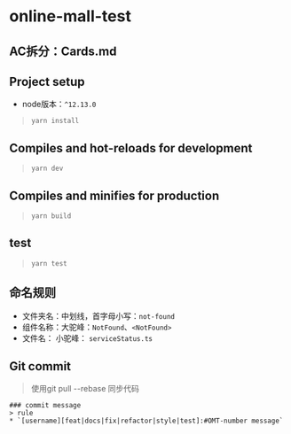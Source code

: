 # online-mall-test

## AC拆分：Cards.md

## Project setup

- node版本：`^12.13.0`
> ```yarn install```

## Compiles and hot-reloads for development

> ```yarn dev```

## Compiles and minifies for production

>```yarn build```

## test

>```yarn test```

## 命名规则

- 文件夹名：中划线，首字母小写：`not-found`
- 组件名称：大驼峰：`NotFound`、`<NotFound>`
- 文件名： 小驼峰： `serviceStatus.ts`

## Git commit
> 使用git pull --rebase 同步代码

```
### commit message
> rule
* `[username][feat|docs|fix|refactor|style|test]:#OMT-number message`
